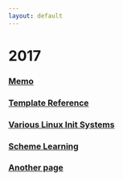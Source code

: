 ```yaml
---
layout: default
---
```


# [](#header-1)2017

### [Memo](memo)

### [Template Reference](template)

### [Various Linux Init Systems](linux-init-system)

### [Scheme Learning](scheme-learning)

### [Another page](another-page)
